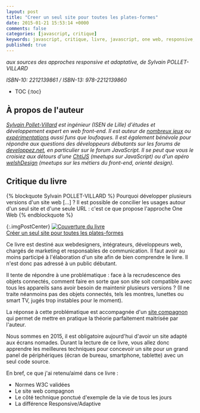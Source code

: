 ```yaml
---
layout: post
title: "Creer un seul site pour toutes les plates-formes"
date: 2015-01-21 15:53:14 +0000
comments: false
categories: [javascript, critique]
keywords: javascript, critique, livre, javascript, one web, responsive, adaptive, design, syvain, pollet-villard
published: true
---
```

*aux sources des approches responsive et adaptative, de Sylvain POLLET-VILLARD*

*ISBN-10: 2212139861 / ISBN-13: 978-2212139860*

* TOC
{:toc}

## À propos de l'auteur
*[Sylvain Pollet-Villard](http://www.syllab.fr/) est ingénieur (ISEN de Lille) d'études et développement expert en web front-end. Il est auteur de [nombreux jeux](http://syllab.fr/#play) ou [expérimentations](http://syllab.fr/#lab) aussi funs que loufoques. Il est également bénévole pour répondre aux questions des développeurs débutants sur les forums de [developpez.net](http://www.developpez.net/forums/), en particulier sur le forum JavaScript. Il se peut que vous le croisiez aux détours d'une [ChtiJS](https://twitter.com/chtijs) (meetups sur JavaScript) ou d'un apéro [welshDesign](https://twitter.com/welsh_design) (meetups sur les métiers du front-end, orienté design).*

## Critique du livre

{% blockquote Sylvain POLLET-VILLARD %}
Pourquoi développer plusieurs versions d'un site web [...] ? Il est possible de concilier les usages autour d'un seul site et d'une seule URL : c'est ce que propose l'approche One Web
{% endblockquote %}

<!--more-->

{:.imgPostCenter}
[![Couverture du livre](http://ecx.images-amazon.com/images/I/41D91wuH-gL._SX385_.jpg "Couverture du livre")](https://www.amazon.fr/dp/2212139861?tag=sojava-21&camp=1414&creative=6410&linkCode=as1&creativeASIN=2212139861&adid=1AJC86CAH0RJ56X1T9PN&)<br>
[Créer un seul site pour toutes les plates-formes](https://www.amazon.fr/dp/2212139861?tag=sojava-21&camp=1414&creative=6410&linkCode=as1&creativeASIN=2212139861&adid=1AJC86CAH0RJ56X1T9PN&)

Ce livre est destiné aux webdesigners, intégrateurs, développeurs web, chargés de marketing et responsables de communication. Il faut avoir au moins participé à l'élaboration d'un site afin de bien comprendre le livre. Il n'est donc pas adressé à un public débutant.

Il tente de répondre à une problématique : face à la recrudescence des objets connectés, comment faire en sorte que son site soit compatible avec tous les appareils sans avoir besoin de maintenir plusieurs versions ? (Il ne traite néanmoins pas des objets connectés, tels les montres, lunettes ou smart TV, jugés trop instables pour le moment).

La réponse à cette problématique est accompagnée d'un [site compagnon](http://onecake.syllab.fr/) qui permet de mettre en pratique la théorie parfaitement maitrisée par l'auteur.

Nous sommes en 2015, il est obligatoire aujourd'hui d'avoir un site adapté aux écrans nomades. Durant la lecture de ce livre, vous allez donc apprendre les meilleures techniques pour concevoir un site pour un grand panel de périphériques (écran de bureau, smartphone, tablette) avec un seul code source.

En bref, ce que j'ai retenu/aimé dans ce livre :

  * Normes W3C validées
  * Le site web compagnon
  * Le côté technique ponctué d'exemple de la vie de tous les jours
  * La différence Responsive/Adaptive
